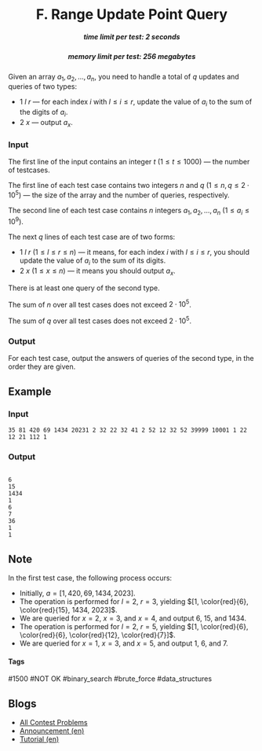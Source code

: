 <h1 style='text-align: center;'> F. Range Update Point Query</h1>

<h5 style='text-align: center;'>time limit per test: 2 seconds</h5>
<h5 style='text-align: center;'>memory limit per test: 256 megabytes</h5>

Given an array $a_1, a_2, \dots, a_n$, you need to handle a total of $q$ updates and queries of two types:

* $1$ $l$ $r$ — for each index $i$ with $l \leq i \leq r$, update the value of $a_i$ to the sum of the digits of $a_i$.
* $2$ $x$ — output $a_x$.
### Input

The first line of the input contains an integer $t$ ($1 \leq t \leq 1000$) — the number of testcases.

The first line of each test case contains two integers $n$ and $q$ ($1 \le n, q \le 2 \cdot 10^5$) — the size of the array and the number of queries, respectively.

The second line of each test case contains $n$ integers $a_1, a_2, \dots, a_n$ ($1 \le a_i \le 10^9$).

The next $q$ lines of each test case are of two forms:

* $1$ $l$ $r$ ($1 \leq l \leq r \leq n$) — it means, for each index $i$ with $l \leq i \leq r$, you should update the value of $a_i$ to the sum of its digits.
* $2$ $x$ ($1 \leq x \leq n$) — it means you should output $a_x$.

There is at least one query of the second type.

The sum of $n$ over all test cases does not exceed $2 \cdot 10^5$.

The sum of $q$ over all test cases does not exceed $2 \cdot 10^5$.

### Output

For each test case, output the answers of queries of the second type, in the order they are given.

## Example

### Input


```text
35 81 420 69 1434 20231 2 32 22 32 41 2 52 12 32 52 39999 10001 1 22 12 21 112 1
```
### Output

```text

6
15
1434
1
6
7
36
1
1

```
## Note

In the first test case, the following process occurs: 

* Initially, $a = [1, 420, 69, 1434, 2023]$.
* The operation is performed for $l=2$, $r=3$, yielding $[1, \color{red}{6}, \color{red}{15}, 1434, 2023]$.
* We are queried for $x=2$, $x=3$, and $x=4$, and output $6$, $15$, and $1434$.
* The operation is performed for $l=2$, $r=5$, yielding $[1, \color{red}{6}, \color{red}{6}, \color{red}{12}, \color{red}{7}]$.
* We are queried for $x=1$, $x=3$, and $x=5$, and output $1$, $6$, and $7$.


#### Tags 

#1500 #NOT OK #binary_search #brute_force #data_structures 

## Blogs
- [All Contest Problems](../Codeforces_Round_849_(Div._4).md)
- [Announcement (en)](../blogs/Announcement_(en).md)
- [Tutorial (en)](../blogs/Tutorial_(en).md)
